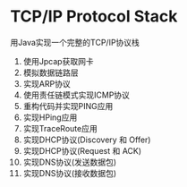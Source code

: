 # TCP/IP Protocol Stack
用Java实现一个完整的TCP/IP协议栈

1. 使用Jpcap获取网卡
2. 模拟数据链路层
3. 实现ARP协议
4. 使用责任链模式实现ICMP协议
5. 重构代码并实现PING应用
6. 实现HPing应用
7. 实现TraceRoute应用
8. 实现DHCP协议(Discovery 和 Offer)
9. 实现DHCP协议(Request 和 ACK)
10. 实现DNS协议(发送数据包)
11. 实现DNS协议(接收数据包)